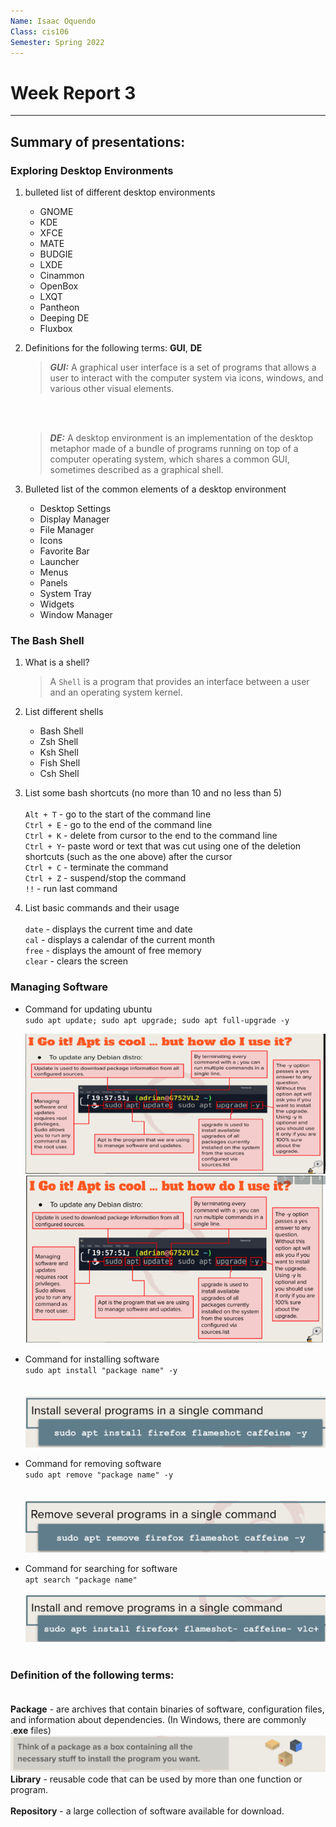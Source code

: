 ```yaml
---
Name: Isaac Oquendo
Class: cis106
Semester: Spring 2022
---
```


# Week Report 3
---
## Summary of presentations:
  
### Exploring Desktop Environments

1. bulleted list of different desktop environments
   * GNOME
   * KDE
   * XFCE
   * MATE
   * BUDGIE
   * LXDE
   * Cinammon
   * OpenBox
   * LXQT
   * Pantheon
   * Deeping DE
   * Fluxbox
  
2. Definitions for the following terms: **GUI**, **DE**

    >_**GUI:**_ A graphical user interface is a set of programs that allows a user to interact with the computer system via icons, windows, and various other visual elements.
    <br/>
    <br/>
    
   > _**DE:**_ A desktop environment is an implementation of the desktop metaphor made of a bundle of programs running on top of a computer operating system, which shares a common GUI, sometimes described as a graphical shell.
   


3. Bulleted list of the common elements of a desktop environment

   * Desktop Settings
   * Display Manager
   * File Manager
   * Icons
   * Favorite Bar
   * Launcher
   * Menus
   * Panels
   * System Tray
   * Widgets
   * Window Manager
  
 
### The Bash Shell
  
1. What is a shell?

    > A `Shell` is a program that provides an interface between a user and an operating system kernel.

2. List different shells

    * Bash Shell
    * Zsh Shell
    * Ksh Shell
    * Fish Shell
    * Csh Shell <br>


3. List some bash shortcuts (no more than 10 and no less than 5) 
   <br>
   <br>
`Alt + T` - go to the start of the command line <br>
`Ctrl + E` - go to the end of the command line <br>
`Ctrl + K` - delete from cursor to the end to the command line <br>
`Ctrl + Y`- paste word or text that was cut using one of the deletion shortcuts (such as the one above) after the cursor <br>
`Ctrl + C` - terminate the command <br>
`Ctrl + Z` - suspend/stop the command <br>
`!!` - run last command <br>

4. List basic commands and their usage
    <br>
    <br>
    `date` - displays the current time and date <br>
    `cal` - displays a calendar of the current month <br>
    `free` - displays the amount of free memory <br>
    `clear` - clears the screen <br>


### Managing Software

* Command for updating ubuntu
    <br>
    `sudo apt update; sudo apt upgrade; sudo apt full-upgrade -y`
    <br>

    ![ubuntu-update-command-pic](ubuntu-update-command.png)
    ![ubuntu-update-command-pic](ubuntu-update-command-small.png)

* Command for installing software
    <br>
    `sudo apt install "package name" -y`<br> <br>
    <br>
    ![install-single-command](install-single-command.png)

* Command for removing software
    <br>
    `sudo apt remove "package name" -y`<br> <br>
    <br>
    ![remove-single-command](remove-single-command.png)
    <br>
* Command for searching for software
    <br>
    `apt search "package name"`<br> <br>
    ![installandremove](install-&-remove-single-command.png)
    <br> <br>

### Definition of the following terms: <br><br>

**Package** - are archives that contain binaries of software, configuration files, and information about dependencies. (In Windows, there are commonly .**exe** files) <br>
![ubuntuUpdate](package-box.png) <br>
**Library** - reusable code that can be used by more than one function or program. <br><br>
**Repository** - a large collection of software available for download.

